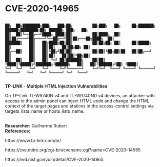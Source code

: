 # CVE-2020-14965

```

██╗  ██╗████████╗███╗   ███╗██╗         ██╗███╗   ██╗     ██╗███████╗ ██████╗████████╗██╗ ██████╗ ███╗   ██╗
██║  ██║╚══██╔══╝████╗ ████║██║         ██║████╗  ██║     ██║██╔════╝██╔════╝╚══██╔══╝██║██╔═══██╗████╗  ██║
███████║   ██║   ██╔████╔██║██║         ██║██╔██╗ ██║     ██║█████╗  ██║        ██║   ██║██║   ██║██╔██╗ ██║
██╔══██║   ██║   ██║╚██╔╝██║██║         ██║██║╚██╗██║██   ██║██╔══╝  ██║        ██║   ██║██║   ██║██║╚██╗██║
██║  ██║   ██║   ██║ ╚═╝ ██║███████╗    ██║██║ ╚████║╚█████╔╝███████╗╚██████╗   ██║   ██║╚██████╔╝██║ ╚████║
╚═╝  ╚═╝   ╚═╝   ╚═╝     ╚═╝╚══════╝    ╚═╝╚═╝  ╚═══╝ ╚════╝ ╚══════╝ ╚═════╝   ╚═╝   ╚═╝ ╚═════╝ ╚═╝  ╚═══╝
                                                                                                            
```


**TP-LINK - Multiple HTML Injection Vulnerabilities**

On TP-Link TL-WR740N v4 and TL-WR740ND v4 devices, an attacker with access to the admin panel can inject HTML code and change the HTML context of the target pages and stations in the access-control settings via targets_lists_name or hosts_lists_name.

<br>**Researcher:** Guilherme Rubert
<br>**References:**

<p>https://www.tp-link.com/br/
<p>https://cve.mitre.org/cgi-bin/cvename.cgi?name=CVE-2020-14965
<p>https://nvd.nist.gov/vuln/detail/CVE-2020-14965

